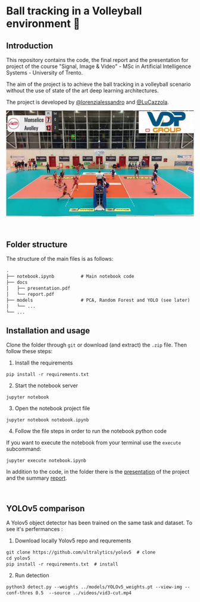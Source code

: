 # Ball tracking in a Volleyball environment 🏐

## Introduction

This repository contains the code, the final report and the presentation for project of the course "Signal, Image &amp; Video" - MSc in Artificial Intelligence Systems - University of Trento. 

The aim of the project is to achieve the ball tracking in a volleyball scenario without the use of state of the art deep learning architectures.

The project is developed by [@lorenzialessandro](https://github.com/lorenzialessandro) and [@LuCazzola](https://github.com/LuCazzola).

![example image](https://github.com/lorenzialessandro/volleyball-BallTracking/blob/d5022939079e6d6686b8c4ad09d79d3ad0e02e52/docs/example-img.jpg)

<br>

## Folder structure
The structure of the main files is as follows: 
````
.
├── notebook.ipynb          # Main notebook code
├── docs                    
│   ├── presentation.pdf   
│   └── report.pdf        
├── models                  # PCA, Random Forest and YOLO (see later)
│   └── ...
└── ...
````

## Installation and usage 

Clone the folder through ``git`` or download (and extract) the ``.zip`` file. Then follow these steps: 

1. Install the requirements
````
pip install -r requirements.txt
````
2. Start the notebook server
````
jupyter notebook
````
3. Open the notebook project file
````
jupyter notebook notebook.ipynb
````
4. Follow the file steps in order to run the notebook python code

If you want to execute the notebook from your terminal use the ``execute`` subcommand:
````
jupyter execute notebook.ipynb
````

In addition to the code, in the folder there is the [presentation](https://github.com/lorenzialessandro/volleyball-BallTracking/blob/65113b6016a0e64e32ba148a26f783aec6d2a1be/docs/presentation.pdf) of the project and the summary [report](https://github.com/lorenzialessandro/volleyball-BallTracking/blob/65113b6016a0e64e32ba148a26f783aec6d2a1be/docs/report.pdf).

<br>

## YOLOv5 comparison

A Yolov5 object detector has been trained on the same task and dataset. To see it's perfermances :

1. Download locally Yolov5 repo and requrements
````
git clone https://github.com/ultralytics/yolov5  # clone
cd yolov5
pip install -r requirements.txt  # install
````
2. Run detection
````
python3 detect.py --weights ../models/YOLOv5_weights.pt --view-img --conf-thres 0.5  --source ../videos/vid3-cut.mp4
````


